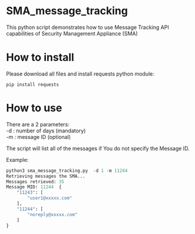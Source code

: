 # SMA_message_tracking

This python script demonstrates how to use  Message Tracking API capabilities of Security Management Appliance (SMA)

# How to install

Please download all files and install requests python module:

`pip install requests`


# How to use

There are a 2 parameters:  
 -d  : number of days (mandatory)  
 -m  : message ID (optional)  
     

The script will list all of the messages if You do not specify the Message ID.  


Example:

```py
python3 sma_message_tracking.py  -d 1 -m 11244
Retrieving messages the SMA...
Messages retrieved: 35
Message MID: 11244  {
    "11243": [
        "user1@xxxxx.com"
    ],
    "11244": [
        "noreply@xxxxx.com"
    ]
}

```
